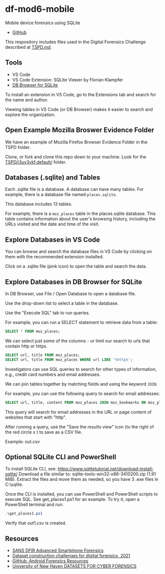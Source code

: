 # df-mod6-mobile

Mobile device forensics using SQLite

- [GitHub](https://github.com/denisecase/df-mod6-mobile)

This respository includes files used in the Digital Forensics Challenge 
described at [TSPD.md](TSPD.md).

## Tools

- VS Code
- VS Code Extension: SQLite Viewer by Florian Klampfer
- [DB Browser for SQLite](https://sqlitebrowser.org/)

To install an extension in VS Code, 
go to the Extensions tab and search for the name and author. 

Viewing tables in VS Code (or DB Browser) makes it easier to search and explore the organization.

## Open Example Mozilla Broswer Evidence Folder

We have an example of Mozilla Firefox Browser Evidence Folder in the TSPD folder.

Clone, or fork and clone this repo down to your machine. 
Look for the [TSPD/j3uv3vkf.default/](TSPD/j3uv3vkf.default/) folder. 

## Databases (.sqlite) and Tables

Each .sqlite file is a database. A database can have many tables. 
For example, there is a database file named 
`places.sqlite`. 

This database includes 13 tables. 

For example, there is a  `moz_places` table in the places.sqlite database. 
This table contains information about the user's browsing history, 
including the URLs visited and the date and time of the visit.

## Explore Databases in VS Code

You can browse and search the database files in VS Code by clicking on them with the recommended extension installed.

Click on a .sqlite file (pink icon) to open the table and search the data.

## Explore Databases in DB Browser for SQLite

In DB Browser, use  File / Open Database to open a database file. 

Use the drop-down list to select a table in the database. 

Use the "Execute SQL" tab to run queries. 

For example, you can run a SELECT statement to retrieve data from a table:

```SQL
SELECT * FROM moz_places;
```

We can select just some of the columns - or limit our search to urls that contain http or https.

```SQL
SELECT url, title FROM moz_places;
SELECT url, title FROM moz_places WHERE url LIKE '%http%';
```

Investigators can use SQL queries to search for other types of information, 
e.g., credit card numbers and email addresses. 

We can join tables together by matching fields and using the keyword `JOIN`.

For example, you can use the following query to search for email addresses:

```SQL
SELECT url, title, content FROM moz_places JOIN moz_bookmarks ON moz_places.id = moz_bookmarks.fk WHERE content LIKE '%@%' AND url LIKE 'http%';
```

This query will search for email addresses in the URL or page 
content of websites that start with "http". 

After running a query, use the "Save the results view" icon (to the right of the red circle x ) to save as a CSV file.

Example: out.csv

## Optional SQLite CLI and PowerShell

To install SQLite CLI, see: 
https://www.sqlitetutorial.net/download-install-sqlite/
Download a file similar to: 
sqlite-tools-win32-x86-3410200.zip
(1.91 MiB).
Extract the files and move them as needed, so you have 3 .exe files in C:\sqlite.

Once the CLI is installed, you can use PowerShell and PowerShell scripts to execute SQL. 
See get_places1.ps1 for an example. To try it, open a PowerShell terminal and run:

```PowerShell
.\get_places1.ps1
```

Verify that out1.csv is created. 

## Resources

- [SANS DFIR Advanced Smartphone Forensics](https://www.sans.org/posters/dfir-advanced-smartphone-forensics/)
- [Dataset construction challenges for digital forensics, 2021](https://tsapps.nist.gov/publication/get_pdf.cfm?pub_id=931168)
- [GitHub: Android Forensics Resources](https://github.com/RealityNet/Android-Forensics-References)
- [University of New Haven DATASETS FOR CYBER FORENSICS](https://datasets.fbreitinger.de/datasets/)
